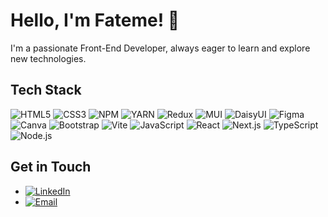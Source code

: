 # Hello, I'm Fateme! 👋

I'm a passionate Front-End Developer, always eager to learn and explore new technologies.

## Tech Stack
![HTML5](https://img.shields.io/badge/-HTML5-E34F26?style=flat-square&logo=html5&logoColor=white)
![CSS3](https://img.shields.io/badge/-CSS3-1572B6?style=flat-square&logo=css3&logoColor=white)
![NPM](https://img.shields.io/badge/-NPM-CB3837?style=flat-square&logo=npm&logoColor=white)
![YARN](https://img.shields.io/badge/-YARN-2C8EBB?style=flat-square&logo=Yarn&logoColor=white)
![Redux](https://img.shields.io/badge/-Redux-764ABC?style=flat-square&logo=redux&logoColor=white)
![MUI](https://img.shields.io/badge/-MUI-007FFF?style=flat-square&logo=mui&logoColor=white)
![DaisyUI](https://img.shields.io/badge/-DaisyUI-5A0FC8?style=flat-square&logo=daisyui&logoColor=white)
![Figma](https://img.shields.io/badge/-Figma-F24E1E?style=flat-square&logo=figma&logoColor=white)
![Canva](https://img.shields.io/badge/-Canva-00C4CC?style=flat-square&logo=canva&logoColor=white)
![Bootstrap](https://img.shields.io/badge/-Bootstrap-7952B3?style=flat-square&logo=bootstrap&logoColor=white)
![Vite](https://img.shields.io/badge/-Vite-646CFF?style=flat-square&logo=vite&logoColor=white)
![JavaScript](https://img.shields.io/badge/-JavaScript-F7DF1E?style=flat&logo=javascript&logoColor=black)
![React](https://img.shields.io/badge/-React-61DAFB?style=flat&logo=react&logoColor=black)
![Next.js](https://img.shields.io/badge/-Next.js-000000?style=flat-square&logo=Next.js&logoColor=white)
![TypeScript](https://img.shields.io/badge/-TypeScript-3178C6?style=flat-square&logo=TypeScript&logoColor=white)
![Node.js](https://img.shields.io/badge/-Node.js-339933?style=flat&logo=Node.js&logoColor=white)

## Get in Touch
- [![LinkedIn](https://img.shields.io/badge/-LinkedIn-0A66C2?style=flat-square&logo=LinkedIn&logoColor=white)](http://linkedin.com/in/fatememashayekhi)
- [![Email](https://img.shields.io/badge/-Email-D14836?style=flat-square&logo=gmail&logoColor=white)](mailto:mashaayekhifatemeh@gmail.com)
